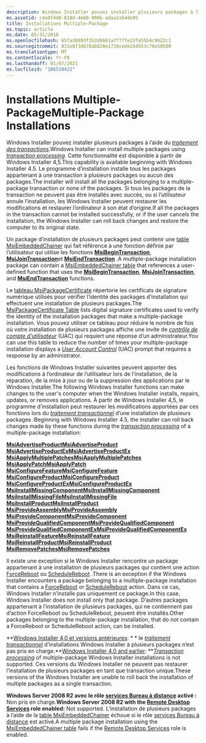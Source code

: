 ```yaml
---
description: Windows Installer pouvez installer plusieurs packages à l’aide du traitement des transactions.
ms.assetid: c4a0f4d8-818d-4e60-908b-adaa2a54de95
title: Installations Multiple-Package
ms.topic: article
ms.date: 05/31/2018
ms.openlocfilehash: 65fa30893f353d6661a7f77fe23fe55b4c9b22c1
ms.sourcegitcommit: 831e8f3db78ab820e1710cede244553c70e50500
ms.translationtype: MT
ms.contentlocale: fr-FR
ms.lasthandoff: 01/07/2021
ms.locfileid: "106518422"
---
```

# <a name="multiple-package-installations"></a><span data-ttu-id="1377a-103">Installations Multiple-Package</span><span class="sxs-lookup"><span data-stu-id="1377a-103">Multiple-Package Installations</span></span>

<span data-ttu-id="1377a-104">Windows Installer pouvez installer plusieurs packages à l’aide du [*traitement des transactions*](t-gly.md).</span><span class="sxs-lookup"><span data-stu-id="1377a-104">Windows Installer can install multiple packages using [*transaction processing*](t-gly.md).</span></span> <span data-ttu-id="1377a-105">Cette fonctionnalité est disponible à partir de Windows Installer 4,5.</span><span class="sxs-lookup"><span data-stu-id="1377a-105">This capability is available beginning with Windows Installer 4.5.</span></span> <span data-ttu-id="1377a-106">Le programme d’installation installe tous les packages appartenant à une transaction à plusieurs packages ou aucun des packages.</span><span class="sxs-lookup"><span data-stu-id="1377a-106">The installer will install all the packages belonging to a multiple-package transaction or none of the packages.</span></span> <span data-ttu-id="1377a-107">Si tous les packages de la transaction ne peuvent pas être installés avec succès, ou si l’utilisateur annule l’installation, les Windows Installer peuvent restaurer les modifications et restaurer l’ordinateur à son état d’origine.</span><span class="sxs-lookup"><span data-stu-id="1377a-107">If all the packages in the transaction cannot be installed successfully, or if the user cancels the installation, the Windows Installer can roll back changes and restore the computer to its original state.</span></span>

<span data-ttu-id="1377a-108">Un package d’installation de plusieurs packages peut contenir une [table MsiEmbeddedChainer](msiembeddedchainer-table.md) qui fait référence à une fonction définie par l’utilisateur qui utilise les fonctions [**MsiBeginTransaction**](/windows/desktop/api/Msi/nf-msi-msibegintransactiona), [**MsiJoinTransaction**](/windows/desktop/api/Msi/nf-msi-msijointransaction)et [**MsiEndTransaction**](/windows/desktop/api/Msi/nf-msi-msiendtransaction) .</span><span class="sxs-lookup"><span data-stu-id="1377a-108">A multiple-package installation package can contain a [MsiEmbeddedChainer table](msiembeddedchainer-table.md) that references a user-defined function that uses the [**MsiBeginTransaction**](/windows/desktop/api/Msi/nf-msi-msibegintransactiona), [**MsiJoinTransaction**](/windows/desktop/api/Msi/nf-msi-msijointransaction), and [**MsiEndTransaction**](/windows/desktop/api/Msi/nf-msi-msiendtransaction) functions.</span></span>

<span data-ttu-id="1377a-109">Le [tableau MsiPackageCertificate](msipackagecertificate-table.md) répertorie les certificats de signature numérique utilisés pour vérifier l’identité des packages d’installation qui effectuent une installation de plusieurs packages.</span><span class="sxs-lookup"><span data-stu-id="1377a-109">The [MsiPackageCertificate Table](msipackagecertificate-table.md) lists digital signature certificates used to verify the identity of the installation packages that make a multiple-package installation.</span></span> <span data-ttu-id="1377a-110">Vous pouvez utiliser ce tableau pour réduire le nombre de fois où votre installation de plusieurs packages affiche une invite de [*contrôle de compte d’utilisateur*](u-gly.md) (UAC) qui requiert une réponse d’un administrateur.</span><span class="sxs-lookup"><span data-stu-id="1377a-110">You can use this table to reduce the number of times your multiple-package installation displays a [*User Account Control*](u-gly.md) (UAC) prompt that requires a response by an administrator.</span></span>

<span data-ttu-id="1377a-111">Les fonctions de Windows Installer suivantes peuvent apporter des modifications à l’ordinateur de l’utilisateur lors de l’installation, de la réparation, de la mise à jour ou de la suppression des applications par le Windows Installer.</span><span class="sxs-lookup"><span data-stu-id="1377a-111">The following Windows Installer functions can make changes to the user's computer when the Windows Installer installs, repairs, updates, or removes applications.</span></span> <span data-ttu-id="1377a-112">À partir de Windows Installer 4,5, le programme d’installation peut restaurer les modifications apportées par ces fonctions lors du [*traitement transactionnel*](t-gly.md) d’une installation de plusieurs packages :</span><span class="sxs-lookup"><span data-stu-id="1377a-112">Beginning with Windows Installer 4.5, the installer can roll back changes made by these functions during the [*transaction processing*](t-gly.md) of a multiple-package installation:</span></span>

<dl>

[<span data-ttu-id="1377a-113">**MsiAdvertiseProduct**</span><span class="sxs-lookup"><span data-stu-id="1377a-113">**MsiAdvertiseProduct**</span></span>](/windows/desktop/api/Msi/nf-msi-msiadvertiseproducta)  
[<span data-ttu-id="1377a-114">**MsiAdvertiseProductEx**</span><span class="sxs-lookup"><span data-stu-id="1377a-114">**MsiAdvertiseProductEx**</span></span>](/windows/desktop/api/Msi/nf-msi-msiadvertiseproductexa)  
[<span data-ttu-id="1377a-115">**MsiApplyMultiplePatches**</span><span class="sxs-lookup"><span data-stu-id="1377a-115">**MsiApplyMultiplePatches**</span></span>](/windows/desktop/api/Msi/nf-msi-msiapplymultiplepatchesa)  
[<span data-ttu-id="1377a-116">**MsiApplyPatch**</span><span class="sxs-lookup"><span data-stu-id="1377a-116">**MsiApplyPatch**</span></span>](/windows/desktop/api/Msi/nf-msi-msiapplypatcha)  
[<span data-ttu-id="1377a-117">**MsiConfigureFeature**</span><span class="sxs-lookup"><span data-stu-id="1377a-117">**MsiConfigureFeature**</span></span>](/windows/desktop/api/Msi/nf-msi-msiconfigurefeaturea)  
[<span data-ttu-id="1377a-118">**MsiConfigureProduct**</span><span class="sxs-lookup"><span data-stu-id="1377a-118">**MsiConfigureProduct**</span></span>](/windows/desktop/api/Msi/nf-msi-msiconfigureproducta)  
[<span data-ttu-id="1377a-119">**MsiConfigureProductEx**</span><span class="sxs-lookup"><span data-stu-id="1377a-119">**MsiConfigureProductEx**</span></span>](/windows/desktop/api/Msi/nf-msi-msiconfigureproductexa)  
[<span data-ttu-id="1377a-120">**MsiInstallMissingComponent**</span><span class="sxs-lookup"><span data-stu-id="1377a-120">**MsiInstallMissingComponent**</span></span>](/windows/desktop/api/Msi/nf-msi-msiinstallmissingcomponenta)  
[<span data-ttu-id="1377a-121">**MsiInstallMissingFile**</span><span class="sxs-lookup"><span data-stu-id="1377a-121">**MsiInstallMissingFile**</span></span>](/windows/desktop/api/Msi/nf-msi-msiinstallmissingfilea)  
[<span data-ttu-id="1377a-122">**MsiInstallProduct**</span><span class="sxs-lookup"><span data-stu-id="1377a-122">**MsiInstallProduct**</span></span>](/windows/desktop/api/Msi/nf-msi-msiinstallproducta)  
[<span data-ttu-id="1377a-123">**MsiProvideAssembly**</span><span class="sxs-lookup"><span data-stu-id="1377a-123">**MsiProvideAssembly**</span></span>](/windows/desktop/api/Msi/nf-msi-msiprovideassemblya)  
[<span data-ttu-id="1377a-124">**MsiProvideComponent**</span><span class="sxs-lookup"><span data-stu-id="1377a-124">**MsiProvideComponent**</span></span>](/windows/desktop/api/Msi/nf-msi-msiprovidecomponenta)  
[<span data-ttu-id="1377a-125">**MsiProvideQualifiedComponent**</span><span class="sxs-lookup"><span data-stu-id="1377a-125">**MsiProvideQualifiedComponent**</span></span>](/windows/desktop/api/Msi/nf-msi-msiprovidequalifiedcomponenta)  
[<span data-ttu-id="1377a-126">**MsiProvideQualifiedComponentEx**</span><span class="sxs-lookup"><span data-stu-id="1377a-126">**MsiProvideQualifiedComponentEx**</span></span>](/windows/desktop/api/Msi/nf-msi-msiprovidequalifiedcomponentexa)  
[<span data-ttu-id="1377a-127">**MsiReinstallFeature**</span><span class="sxs-lookup"><span data-stu-id="1377a-127">**MsiReinstallFeature**</span></span>](/windows/desktop/api/Msi/nf-msi-msireinstallfeaturea)  
[<span data-ttu-id="1377a-128">**MsiReinstallProduct**</span><span class="sxs-lookup"><span data-stu-id="1377a-128">**MsiReinstallProduct**</span></span>](/windows/desktop/api/Msi/nf-msi-msireinstallproducta)  
[<span data-ttu-id="1377a-129">**MsiRemovePatches**</span><span class="sxs-lookup"><span data-stu-id="1377a-129">**MsiRemovePatches**</span></span>](/windows/desktop/api/Msi/nf-msi-msiremovepatchesa)  
</dl>

<span data-ttu-id="1377a-130">Il existe une exception si le Windows Installer rencontre un package appartenant à une installation de plusieurs packages qui contient une action [ForceReboot](forcereboot-action.md) ou [ScheduleReboot](schedulereboot-action.md) .</span><span class="sxs-lookup"><span data-stu-id="1377a-130">There is an exception if the Windows Installer encounters a package belonging to a multiple-package installation that contains a [ForceReboot](forcereboot-action.md) or [ScheduleReboot](schedulereboot-action.md) action.</span></span> <span data-ttu-id="1377a-131">Dans ce cas, Windows Installer n’installe pas uniquement ce package.</span><span class="sxs-lookup"><span data-stu-id="1377a-131">In this case, Windows Installer does not install only that package.</span></span> <span data-ttu-id="1377a-132">D’autres packages appartenant à l’installation de plusieurs packages, qui ne contiennent pas d’action ForceReboot ou ScheduleReboot, peuvent être installés.</span><span class="sxs-lookup"><span data-stu-id="1377a-132">Other packages belonging to the multiple-package installation, that do not contain a ForceReboot or ScheduleReboot action, can be installed.</span></span>

<span data-ttu-id="1377a-133">\*\*[Windows Installer 4,0 et versions antérieures](not-supported-in-windows-installer-4-0.md): \* \* le [*traitement transactionnel*](t-gly.md) d’installations Windows Installer à plusieurs packages n’est pas pris en charge.</span><span class="sxs-lookup"><span data-stu-id="1377a-133">\*\*[Windows Installer 4.0 and earlier](not-supported-in-windows-installer-4-0.md):  \*\*[*Transaction processing*](t-gly.md) of multiple-package Windows Installer installations is not supported.</span></span> <span data-ttu-id="1377a-134">Ces versions du Windows Installer ne peuvent pas restaurer l’installation de plusieurs packages en tant que transaction unique.</span><span class="sxs-lookup"><span data-stu-id="1377a-134">These versions of the Windows Installer are unable to roll back the installation of multiple packages as a single transaction.</span></span>

<span data-ttu-id="1377a-135">**Windows Server 2008 R2 avec le rôle [services Bureau à distance](../termserv/terminal-services-portal.md) activé :** Non pris en charge.</span><span class="sxs-lookup"><span data-stu-id="1377a-135">**Windows Server 2008 R2 with the [Remote Desktop Services](../termserv/terminal-services-portal.md) role enabled:** Not supported.</span></span> <span data-ttu-id="1377a-136">L’installation de plusieurs packages à l’aide de la [table MsiEmbeddedChainer](msiembeddedchainer-table.md) échoue si le rôle [services Bureau à distance](../termserv/terminal-services-portal.md) est activé.</span><span class="sxs-lookup"><span data-stu-id="1377a-136">A multiple package installation using the [MsiEmbeddedChainer table](msiembeddedchainer-table.md) fails if the [Remote Desktop Services](../termserv/terminal-services-portal.md) role is enabled.</span></span>

 

 
